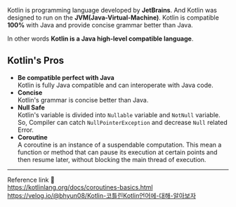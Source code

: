 Kotlin is programming language developed by **JetBrains**. And Kotlin was designed to run on the **JVM(Java-Virtual-Machine)**. Kotlin is compatible **100%** with Java and provide concise grammar better than Java.

In other words **Kotlin is a Java high-level compatible language**.
## Kotlin's Pros
- **Be compatible perfect with Java**   
  Kotlin is fully Java compatible and can interoperate with Java code.
- **Concise**   
  Kotlin's grammar is concise better than Java.
- **Null Safe**    
  Kotlin's variable is divided into `Nullable` variable and `NotNull` variable. So, Compiler can catch `NullPointerException` and decrease `Null` related Error.
- **Coroutine**   
  A coroutine is an instance of a suspendable computation. This mean a function or method that can pause its execution at certain points and then resume later, without blocking the main thread of execution.          
  
---
Reference link 🙂   
https://kotlinlang.org/docs/coroutines-basics.html     
https://velog.io/@bhyun08/Kotlin-코틀린Kotlin언어에-대해-알아보자